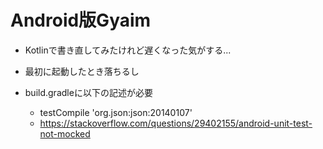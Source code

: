 # Android版Gyaim

* Kotlinで書き直してみたけれど遅くなった気がする...
* 最初に起動したとき落ちるし
* build.gradleに以下の記述が必要

   * testCompile 'org.json:json:20140107'
   * https://stackoverflow.com/questions/29402155/android-unit-test-not-mocked